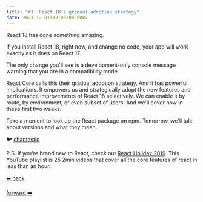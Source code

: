 ```yaml
---
title: "#1: React 18's gradual adoption strategy"
date: 2021-12-01T12:00:00.000Z
---
```


React 18 has done something amazing.

If you install React 18, right now, and change no code, your app will work exactly as it does on React 17.

The only change you'll see is a development-only console message warning that you are in a compatibility mode.

React Core calls this their gradual adoption strategy. And it has powerful implications. It empowers us and strategically adopt the new features and performance improvements of React 18 selectively. We can enable it by route, by environment, or even subset of users. And we'll cover how in these first two weeks.

Take a moment to look up the React package on npm.
Tomorrow, we'll talk about versions and what they mean.

🐦 [chantastic](https://chan.dev/twitter)

P.S.
If you're brand new to React, check out [React Holiday 2019](https://www.youtube.com/watch?v=YurJDf8JIks&list=PLnc_NxpmOxaP2lgtchapTNNhb_BMFXdgi).
This YouTube playlist is 25 2min videos that cover all the core features of react in less than an hour.

<div class="flex">

[⬅️ back](/lessons/reactholiday/2021/0)

<div class="mx-auto"></div>

[forward ➡️](/lessons/reactholiday/2021/2)

</div>
